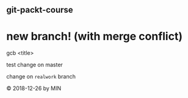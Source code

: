## git-packt-course
# new branch! (with merge conflict)
gcb &lt;title&gt; 

test change on master 

change on `realwork` branch 

&copy; 2018-12-26 by MIN